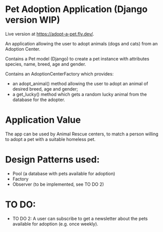 # Pet Adoption Application (Django version WIP)

Live version at https://adopt-a-pet.fly.dev/.

An application allowing the user to adopt animals (dogs and cats) from an Adoption Center.

Contains a Pet model (Django) to create a pet instance with attributes species, name, breed, age and gender.

Contains an AdoptionCenterFactory which provides:

- an adopt_animal() method allowing the user to adopt an animal of desired breed, age and gender;
- a get_lucky() method which gets a random lucky animal from the database for the adopter.

# Application Value
The app can be used by Animal Rescue centers, to match a person willing to adopt a pet with a suitable homeless pet.

# Design Patterns used:
- Pool (a database with pets available for adoption)
- Factory
- Observer (to be implemented, see TO DO 2)

# TO DO:
- TO DO 2: A user can subscribe to get a newsletter about the pets available for adoption (e.g. once weekly).
